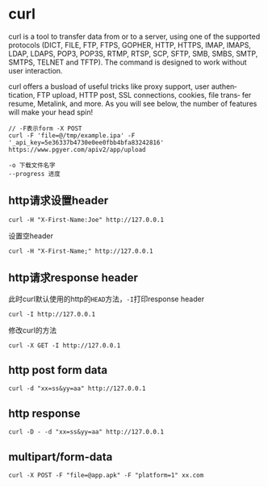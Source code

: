 # curl

curl  is  a tool to transfer data from or to a server, using one of the
supported protocols (DICT, FILE, FTP, FTPS, GOPHER, HTTP, HTTPS,  IMAP,
IMAPS,  LDAP,  LDAPS,  POP3,  POP3S,  RTMP, RTSP, SCP, SFTP, SMB, SMBS,
SMTP, SMTPS, TELNET and TFTP). The command is designed to work  without
user interaction.

curl offers a busload of useful tricks like proxy support, user authen‐
tication, FTP upload, HTTP post, SSL connections, cookies, file  trans‐
fer  resume,  Metalink,  and more. As you will see below, the number of
features will make your head spin!
```
// -F表示form -X POST
curl -F 'file=@/tmp/example.ipa' -F '_api_key=5e36337b4730e0ee0fbb4bfa83242816' https://www.pgyer.com/apiv2/app/upload

-o 下载文件名字
--progress 进度
```

## http请求设置header
```
curl -H "X-First-Name:Joe" http://127.0.0.1
```

设置空header
```
curl -H "X-First-Name;" http://127.0.0.1
```

## http请求response header
此时curl默认使用的http的`HEAD`方法，`-I`打印response header
```
curl -I http://127.0.0.1
```
修改curl的方法
```
curl -X GET -I http://127.0.0.1
```

## http post form data
```
curl -d "xx=ss&yy=aa" http://127.0.0.1
```

## http response
```
curl -D - -d "xx=ss&yy=aa" http://127.0.0.1
```

## multipart/form-data

```
curl -X POST -F "file=@app.apk" -F "platform=1" xx.com
```


